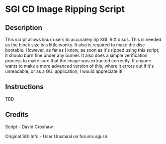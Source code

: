 # SGI CD Image Ripping Script

## Description

This script allows linux users to accurately rip SGI IRIX discs. This is needed as the block size is a little wonky.
It also is required to make the disc bootable. However, as far as I know, as soon as it's ripped using this script,
it should burn fine under any burner. It also does a simple verification process to make sure that the image was
extracted correctly. If anyone wants to make a more advanced version of this, where it errors out if it's
unreadable, or as a GUI application, I would appreciate it!

## Instructions

TBD

## Credits
Script - David Croshaw

Original SGI Info - User Unxmaal on forums.sgi.sh
